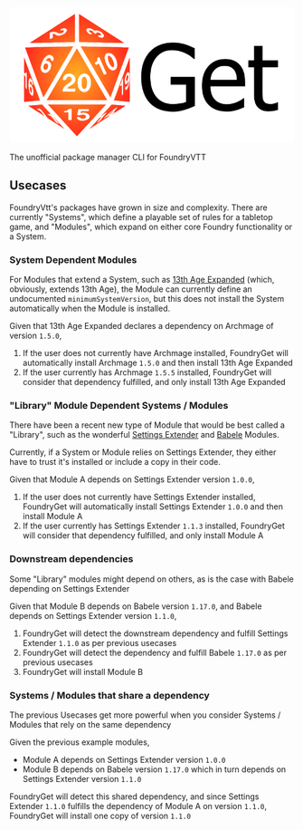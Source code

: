 ![](./foundrygetlogo.png)

The unofficial package manager CLI for FoundryVTT

## Usecases

FoundryVtt's packages have grown in size and complexity. There are currently "Systems", which define a playable set of rules for a tabletop game, and "Modules", which expand on either core Foundry functionality or a System.


### System Dependent Modules
For Modules that extend a System, such as [13th Age Expanded](https://foundryvtt.com/packages/13th-age-expanded/) (which, obviously, extends 13th Age), the Module can currently define an undocumented `minimumSystemVersion`, but this does not install the System automatically when the Module is installed.

Given that 13th Age Expanded declares a dependency on Archmage of version `1.5.0`,

1) If the user does not currently have Archmage installed, FoundryGet will automatically install Archmage `1.5.0` and then install 13th Age Expanded
2) If the user currently has Archmage `1.5.5` installed, FoundryGet will consider that dependency fulfilled, and only install 13th Age Expanded


### "Library" Module Dependent Systems / Modules
There have been a recent new type of Module that would be best called a "Library", such as the wonderful [Settings Extender](https://gitlab.com/foundry-azzurite/settings-extender/) and [Babele](https://gitlab.com/riccisi/foundryvtt-babele) Modules.

Currently, if a System or Module relies on Settings Extender, they either have to trust it's installed or include a copy in their code.

Given that Module A depends on Settings Extender version `1.0.0`,

1) If the user does not currently have Settings Extender installed, FoundryGet will automatically install Settings Extender `1.0.0` and then install Module A
2) If the user currently has Settings Extender `1.1.3` installed, FoundryGet will consider that dependency fulfilled, and only install Module A


### Downstream dependencies
Some "Library" modules might depend on others, as is the case with Babele depending on Settings Extender

Given that Module B depends on Babele version `1.17.0`, and Babele depends on Settings Extender version `1.1.0`,

1) FoundryGet will detect the downstream dependency and fulfill Settings Extender `1.1.0` as per previous usecases
2) FoundryGet will detect the dependency and fulfill Babele `1.17.0` as per previous usecases
3) FoundryGet will install Module B


### Systems / Modules that share a dependency
The previous Usecases get more powerful when you consider Systems / Modules that rely on the same dependency

Given the previous example modules,
* Module A depends on Settings Extender version `1.0.0`
* Module B depends on Babele version `1.17.0` which in turn depends on Settings Extender version `1.1.0`

FoundryGet will detect this shared dependency, and since Settings Extender `1.1.0` fulfills the dependency of Module A on version `1.1.0`, FoundryGet will install one copy of version `1.1.0`
